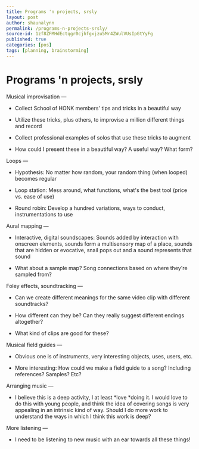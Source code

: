 ```yaml
---
title: Programs 'n projects, srsly
layout: post
author: shaunalynn
permalink: /programs-n-projects-srsly/
source-id: 1zf8ZFMHdEctqgr0cjhfgxjzu5Mr4ZWulVUsIpGtYyFg
published: true
categories: [pos]
tags: [planning, brainstorming]
---
```


# Programs 'n projects, srsly

Musical improvisation —

* Collect School of HONK members' tips and tricks in a beautiful way

* Utilize these tricks, plus others, to improvise a million different things and record

* Collect professional examples of solos that use these tricks to augment

* How could I present these in a beautiful way? A useful way? What form?

Loops —

* Hypothesis: No matter how random, your random thing (when looped) becomes regular

* Loop station: Mess around, what functions, what's the best tool (price vs. ease of use)

* Round robin: Develop a hundred variations, ways to conduct, instrumentations to use

Aural mapping —

* Interactive, digital soundscapes: Sounds added by interaction with onscreen elements, sounds form a multisensory map of a place, sounds that are hidden or evocative, snail pops out and a sound represents that sound

* What about a sample map? Song connections based on where they're sampled from?

Foley effects, soundtracking —

* Can we create different meanings for the same video clip with different soundtracks?

* How different can they be? Can they really suggest different endings altogether?

* What kind of clips are good for these?

Musical field guides —

* Obvious one is of instruments, very interesting objects, uses, users, etc.

* More interesting: How could we make a field guide to a song? Including references? Samples? Etc?

Arranging music —

* I believe this is a deep activity, I at least *love *doing it. I would love to do this with young people, and think the idea of covering songs is very appealing in an intrinsic kind of way. Should I do more work to understand the ways in which I think this work is deep?

More listening —

* I need to be listening to new music with an ear towards all these things!